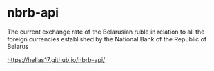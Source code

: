 # nbrb-api
The current exchange rate of the Belarusian ruble in relation to all the foreign currencies established by the National Bank of the Republic of Belarus

https://helias17.github.io/nbrb-api/